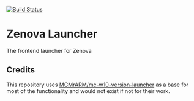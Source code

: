 [![Build Status](https://dev.azure.com/andrewmiller20319/ZenovaLauncher/_apis/build/status/MinecraftZenova.ZenovaLauncher?branchName=master)](https://dev.azure.com/andrewmiller20319/ZenovaLauncher/_build/latest?definitionId=1&branchName=master)

# Zenova Launcher

The frontend launcher for Zenova

## Credits
This repository uses [MCMrARM/mc-w10-version-launcher](https://github.com/MCMrARM/mc-w10-version-launcher) as a base for most of the functionality and would not exist if not for their work.
